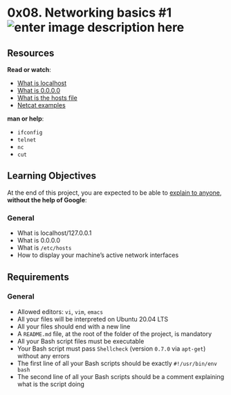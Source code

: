 
# 0x08. Networking basics #1![enter image description here](https://s3.amazonaws.com/intranet-projects-files/holbertonschool-sysadmin_devops/285/s7kpNYq.png)
## Resources

**Read or watch**:

-   [What is localhost](https://intranet.hbtn.io/rltoken/7SedZ8ILSQulYf7xzSbraQ "What is localhost")
-   [What is 0.0.0.0](https://intranet.hbtn.io/rltoken/n5IFAt_OWGJtGW33t7Jfag "What is 0.0.0.0")
-   [What is the hosts file](https://intranet.hbtn.io/rltoken/21l3Uqizr3LpA1ZGrYPg3g "What is the hosts file")
-   [Netcat examples](https://intranet.hbtn.io/rltoken/uMleIIzkRoR2w8EkwItSEg "Netcat examples")

**man or help**:

-   `ifconfig`
-   `telnet`
-   `nc`
-   `cut`

## Learning Objectives

At the end of this project, you are expected to be able to  [explain to anyone](https://intranet.hbtn.io/rltoken/BxPpO9moponw8J8TjKpRlg "explain to anyone"),  **without the help of Google**:

### General

-   What is localhost/127.0.0.1
-   What is 0.0.0.0
-   What is  `/etc/hosts`
-   How to display your machine’s active network interfaces

## Requirements

### General

-   Allowed editors:  `vi`,  `vim`,  `emacs`
-   All your files will be interpreted on Ubuntu 20.04 LTS
-   All your files should end with a new line
-   A  `README.md`  file, at the root of the folder of the project, is mandatory
-   All your Bash script files must be executable
-   Your Bash script must pass  `Shellcheck`  (version  `0.7.0`  via  `apt-get`) without any errors
-   The first line of all your Bash scripts should be exactly  `#!/usr/bin/env bash`
-   The second line of all your Bash scripts should be a comment explaining what is the script doing
